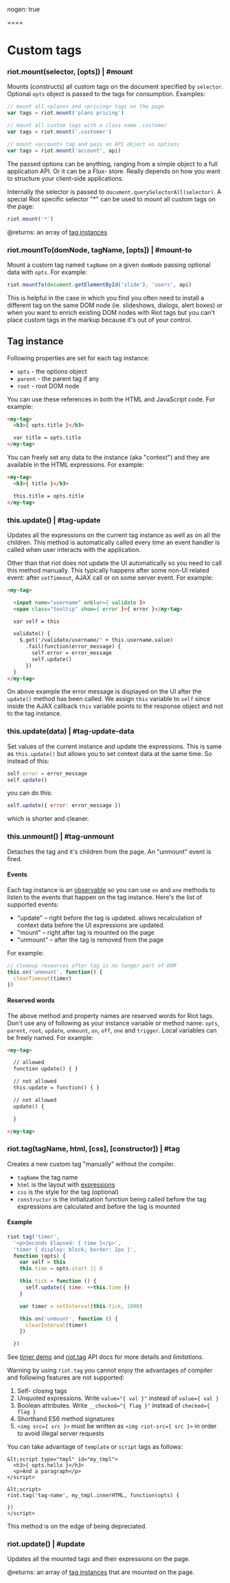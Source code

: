 
nogen: true

====

# Custom tags

### riot.mount(selector, [opts]) | #mount

Mounts (constructs) all custom tags on the document specified by `selector`. Optional `opts` object is passed to the tags for consumption. Examples:

``` js
// mount all <plans> and <pricing> tags on the page
var tags = riot.mount('plans pricing')

// mount all custom tags with a class name .customer
var tags = riot.mount('.customer')

// mount <account> tag and pass an API object as options
var tags = riot.mount('account', api)
```

The passed options can be anything, ranging from a simple object to a full application API. Or it can be a Flux- store. Really depends on how you want to structure your client-side applications.

Internally the selector is passed to `document.querySelectorAll(selector)`. A special Riot specific selector "*" can be used to mount all custom tags on the page:

``` js
riot.mount('*')
```

@returns: an array of [tag instances](#tag-instance)


### riot.mountTo(domNode, tagName, [opts]) | #mount-to

Mount a custom tag named `tagName` on a given `domNode` passing optional data with `opts`. For example:

``` js
riot.mountTo(document.getElementById('slide'), 'users', api)
```

This is helpful in the case in which you find you often need to install a different tag on the same DOM node (ie. slideshows, dialogs, alert boxes) or when you want to enrich existing DOM nodes with Riot tags but you can't place custom tags in the markup because it's out of your control.


## Tag instance

Following properties are set for each tag instance:

- `opts` - the options object
- `parent` - the parent tag if any
- `root` - root DOM node

You can use these references in both the HTML and JavaScript code. For example:


``` html
<my-tag>
  <h3>{ opts.title }</h3>

  var title = opts.title
</my-tag>
```

You can freely set any data to the instance (aka "context") and they are available in the HTML expressions. For example:

``` html
<my-tag>
  <h3>{ title }</h3>

  this.title = opts.title
</my-tag>
```


### this.update() | #tag-update

Updates all the expressions on the current tag instance as well as on all the children. This method is automatically called every time an event handler is called when user interacts with the application.

Other than that riot does not update the UI automatically so you need to call this method manually. This typically happens after some non-UI related event: after `setTimeout`, AJAX call or on some server event. For example:

``` html
<my-tag>

  <input name="username" onblur={ validate }>
  <span class="tooltip" show={ error }>{ error }</my-tag>

  var self = this

  validate() {
    $.get('/validate/username/' + this.username.value)
      .fail(function(error_message) {
        self.error = error_message
        self.update()
      })
  }
</my-tag>
```

On above example the error message is displayed on the UI after the `update()` method has been called. We assign `this` variable to `self` since inside the AJAX callback `this` variable points to the response object and not to the tag instance.


### this.update(data) | #tag-update-data

Set values of the current instance and update the expressions. This is same as `this.update()` but allows you to set context data at the same time. So instead of this:

``` js
self.error = error_message
self.update()
```

you can do this:

``` js
self.update({ error: error_message })
```

which is shorter and cleaner.


### this.unmount() | #tag-unmount

Detaches the tag and it's children from the page. An "unmount" event is fired.


#### Events

Each tag instance is an [observable](#observable) so you can use `on` and `one` methods to listen to the events that happen on the tag instance. Here's the list of supported events:


- "update" – right before the tag is updated. allows recalculation of context data before the UI expressions are updated.
- "mount" – right after tag is mounted on the page
- "unmount" – after the tag is removed from the page

For example:

``` js
// cleanup resources after tag is no longer part of DOM
this.on('unmount', function() {
  clearTimeout(timer)
})
```

#### Reserved words

The above method and property names are reserved words for Riot tags. Don't use any of following as your instance variable or method name: `opts`, `parent`, `root`, `update`, `unmount`, `on`, `off`, `one` and `trigger`. Local variables can be freely named. For example:

``` html
<my-tag>

  // allowed
  function update() { } 

  // not allowed
  this.update = function() { }

  // not allowed
  update() {

  }

</my-tag>
```


### riot.tag(tagName, html, [css], [constructor]) | #tag

Creates a new custom tag "manually" without the compiler.

- `tagName` the tag name
- `html` is the layout with [expressions](/riotjs/guide/#expressions)
- `css` is the style for the tag (optional)
- `constructor` is the initialization function being called before the tag expressions are calculated and before the tag is mounted


#### Example

``` js
riot.tag('timer',
  '<p>Seconds Elapsed: { time }</p>',
  'timer { display: block; border: 2px }',
  function (opts) {
    var self = this
    this.time = opts.start || 0

    this.tick = function () {
      self.update({ time: ++this.time })
    }

    var timer = setInterval(this.tick, 1000)

    this.on('unmount', function () {
      clearInterval(timer)
    })

  })
```

See [timer demo](http://jsfiddle.net/gnumanth/h9kuozp5/) and [riot.tag](/riotjs/api/#tag) API docs for more details and *limitations*.


<span class="tag red">Warning</span> by using `riot.tag` you cannot enjoy the advantages of compiler and following features are not supported:

1. Self- closing tags
2. Unquoted expressions. Write `value="{ val }"` instead of `value={ val }`
3. Boolean attributes. Write `__checked="{ flag }"` instead of `checked={ flag }`
4. Shorthand ES6 method signatures
5. `<img src={ src }>` must be written as `<img riot-src={ src }>` in order to avoid illegal server requests


You can take advantage of `template` or `script` tags as follows:

```
&lt;script type="tmpl" id="my_tmpl">
  <h3>{ opts.hello }</h3>
  <p>And a paragraph</p>
</script>

&lt;script>
riot.tag('tag-name', my_tmpl.innerHTML, function(opts) {

})
</script>
```

This method is on the edge of being depreciated.


### riot.update() | #update

Updates all the mounted tags and their expressions on the page.

@returns: an array of [tag instances](#tag-instance) that are mounted on the page.


